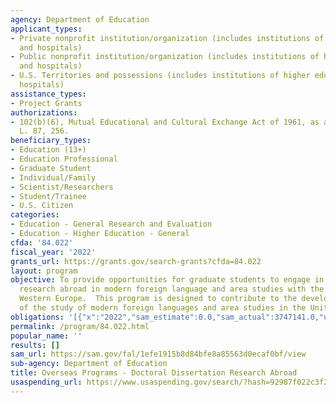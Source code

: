 ```yaml
---
agency: Department of Education
applicant_types:
- Private nonprofit institution/organization (includes institutions of higher education
  and hospitals)
- Public nonprofit institution/organization (includes institutions of higher education
  and hospitals)
- U.S. Territories and possessions (includes institutions of higher education and
  hospitals)
assistance_types:
- Project Grants
authorizations:
- 102(b)(6), Mutual Educational and Cultural Exchange Act of 1961, as amended. Pub.
  L. 87, 256.
beneficiary_types:
- Education (13+)
- Education Professional
- Graduate Student
- Individual/Family
- Scientist/Researchers
- Student/Trainee
- U.S. Citizen
categories:
- Education - General Research and Evaluation
- Education - Higher Education - General
cfda: '84.022'
fiscal_year: '2022'
grants_url: https://grants.gov/search-grants?cfda=84.022
layout: program
objective: To provide opportunities for graduate students to engage in full-time dissertation
  research abroad in modern foreign language and area studies with the exception of
  Western Europe.  This program is designed to contribute to the development and improvement
  of the study of modern foreign languages and area studies in the United States.
obligations: '[{"x":"2022","sam_estimate":0.0,"sam_actual":3747141.0,"usa_spending_actual":3143121.74},{"x":"2023","sam_estimate":3252399.0,"sam_actual":0.0,"usa_spending_actual":-105835.33},{"x":"2024","sam_estimate":3585000.0,"sam_actual":0.0,"usa_spending_actual":0.0}]'
permalink: /program/84.022.html
popular_name: ''
results: []
sam_url: https://sam.gov/fal/1efe1915b8d84bfe8a85563d0ecaf0bf/view
sub-agency: Department of Education
title: Overseas Programs - Doctoral Dissertation Research Abroad
usaspending_url: https://www.usaspending.gov/search/?hash=92987f022c3f246f478ea38c2a8c1c19
---
```

